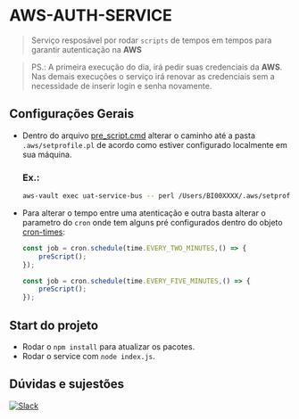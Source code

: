 # AWS-AUTH-SERVICE
> Serviço resposável por rodar `scripts` de tempos em tempos para garantir autenticação na **AWS**

> PS.: A primeira execução do dia, irá pedir suas credenciais da **AWS**. Nas demais execuções o serviço irá renovar as credenciais sem a necessidade de inserir login e senha novamente.


## Configurações Gerais
* Dentro do arquivo [pre_script.cmd](./pre_script.cmd) alterar o caminho até a pasta `.aws/setprofile.pl` de acordo como estiver configurado localmente em sua máquina.

    ### Ex.:

    ```bash
    aws-vault exec uat-service-bus -- perl /Users/BI00XXXX/.aws/setprofile.pl
    ```

* Para alterar o tempo entre uma atenticação e outra basta alterar o parametro do `cron` onde tem alguns pré configurados dentro do objeto [cron-times](./models/cron-times.js):

    ```JavaScript
    const job = cron.schedule(time.EVERY_TWO_MINUTES,() => {
        preScript();
    });
    ```
    ```JavaScript
    const job = cron.schedule(time.EVERY_FIVE_MINUTES,() => {
        preScript();
    });
    ```

## Start do projeto
* Rodar o `npm install` para atualizar os pacotes.
* Rodar o service com `node index.js`.

## Dúvidas e sujestões

[![Slack](https://img.shields.io/badge/Slack-Igor_Araujo-4A154B?style=for-the-badge&logo=slack&logoColor=white)](https://inter.slack.com/team/U042F16BMDY)